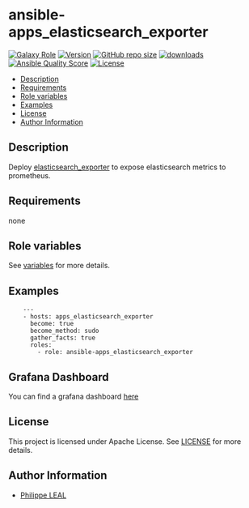 # ansible-apps_elasticsearch_exporter

[![Galaxy Role](https://img.shields.io/badge/galaxy-apps_elasticsearch_exporter-purple?style=flat)](https://galaxy.ansible.com/lotusnoir/apps_elasticsearch_exporter)
[![Version](https://img.shields.io/github/release/lotusnoir/ansible-apps_elasticsearch_exporter.svg)](https://github.com/lotusnoir/ansible-apps_elasticsearch_exporter/releases/latest)
[![GitHub repo size](https://img.shields.io/github/repo-size/lotusnoir/ansible-apps_elasticsearch_exporter?color=orange&style=flat)](https://galaxy.ansible.com/lotusnoir/apps_elasticsearch_exporter)
[![downloads](https://img.shields.io/ansible/role/d/52265)](https://galaxy.ansible.com/lotusnoir/apps_elasticsearch_exporter)
[![Ansible Quality Score](https://img.shields.io/ansible/quality/52265)](https://galaxy.ansible.com/lotusnoir/apps_elasticsearch_exporter)
[![License](https://img.shields.io/badge/license-Apache--2.0-brightgreen?style=flat)](https://opensource.org/licenses/Apache-2.0)

<!-- START doctoc generated TOC please keep comment here to allow auto update -->
<!-- DON'T EDIT THIS SECTION, INSTEAD RE-RUN doctoc TO UPDATE -->

- [Description](#description)
- [Requirements](#requirements)
- [Role variables](#role-variables)
- [Examples](#examples)
- [License](#license)
- [Author Information](#author-information)

<!-- END doctoc generated TOC please keep comment here to allow auto update -->

## Description

Deploy [elasticsearch_exporter](https://github.com/justwatchcom/elasticsearch_exporter) to expose elasticsearch metrics to prometheus.
## Requirements

none

## Role variables

See [variables](/defaults/main.yml) for more details.

## Examples

        ---
        - hosts: apps_elasticsearch_exporter
          become: true
          become_method: sudo
          gather_facts: true
          roles:
            - role: ansible-apps_elasticsearch_exporter

## Grafana Dashboard

You can find a grafana dashboard [here](https://grafana.com/grafana/dashboards/13562)

## License

This project is licensed under Apache License. See [LICENSE](/LICENSE) for more details.

## Author Information

- [Philippe LEAL](https://github.com/lotusnoir)

